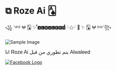 # ⧉ Roze Ai 🂡
 ꧁ ༺ 𖤍 🂡 ✨ ๎๎๎๎๎๎๎๎๎๎๎๎๎๎๎๎๎๎๎๎๎๎๎๎🅰🅻🆆🅰🅻🅴🅴🅳๎๎๎๎๎๎๎๎๎๎๎๎๎๎๎๎๎ 𓆩⚝𓆪 💞 ✨ 🂡 𖤍 ༻꧂

![Sample Image](https://i.pinimg.com/originals/e7/1f/95/e71f9525a5518264edf7df95408d87c6.gif)

<span style="font-family: Arial; font-size: 16px;"> انا Roze Ai يتم تطوري من قبل Alwaleed </span>


[![Facebook Logo](https://raw.githubusercontent.com/gist/koddsson/35cc66c3240ab8f018f62670da6cfb71/raw/2412af315cba0ee57d9047f8a6e679b367bc80c3/welcome-to-my-profile.gif)](https://www.facebook.com/6jfl.1)






